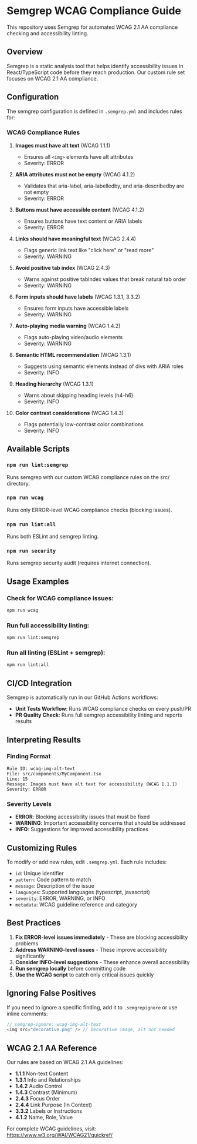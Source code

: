 # Semgrep WCAG Compliance Guide

This repository uses Semgrep for automated WCAG 2.1 AA compliance checking and accessibility linting.

## Overview

Semgrep is a static analysis tool that helps identify accessibility issues in React/TypeScript code before they reach production. Our custom rule set focuses on WCAG 2.1 AA compliance.

## Configuration

The semgrep configuration is defined in `.semgrep.yml` and includes rules for:

### WCAG Compliance Rules

1. **Images must have alt text** (WCAG 1.1.1)
   - Ensures all `<img>` elements have alt attributes
   - Severity: ERROR

2. **ARIA attributes must not be empty** (WCAG 4.1.2)
   - Validates that aria-label, aria-labelledby, and aria-describedby are not empty
   - Severity: ERROR

3. **Buttons must have accessible content** (WCAG 4.1.2)
   - Ensures buttons have text content or ARIA labels
   - Severity: ERROR

4. **Links should have meaningful text** (WCAG 2.4.4)
   - Flags generic link text like "click here" or "read more"
   - Severity: WARNING

5. **Avoid positive tab index** (WCAG 2.4.3)
   - Warns against positive tabIndex values that break natural tab order
   - Severity: WARNING

6. **Form inputs should have labels** (WCAG 1.3.1, 3.3.2)
   - Ensures form inputs have accessible labels
   - Severity: WARNING

7. **Auto-playing media warning** (WCAG 1.4.2)
   - Flags auto-playing video/audio elements
   - Severity: WARNING

8. **Semantic HTML recommendation** (WCAG 1.3.1)
   - Suggests using semantic elements instead of divs with ARIA roles
   - Severity: INFO

9. **Heading hierarchy** (WCAG 1.3.1)
   - Warns about skipping heading levels (h4-h6)
   - Severity: INFO

10. **Color contrast considerations** (WCAG 1.4.3)
    - Flags potentially low-contrast color combinations
    - Severity: INFO

## Available Scripts

### `npm run lint:semgrep`
Runs semgrep with our custom WCAG compliance rules on the src/ directory.

### `npm run wcag`
Runs only ERROR-level WCAG compliance checks (blocking issues).

### `npm run lint:all`
Runs both ESLint and semgrep linting.

### `npm run security`
Runs semgrep security audit (requires internet connection).

## Usage Examples

### Check for WCAG compliance issues:
```bash
npm run wcag
```

### Run full accessibility linting:
```bash
npm run lint:semgrep
```

### Run all linting (ESLint + semgrep):
```bash
npm run lint:all
```

## CI/CD Integration

Semgrep is automatically run in our GitHub Actions workflows:

- **Unit Tests Workflow**: Runs WCAG compliance checks on every push/PR
- **PR Quality Check**: Runs full semgrep accessibility linting and reports results

## Interpreting Results

### Finding Format
```
Rule ID: wcag-img-alt-text
File: src/components/MyComponent.tsx
Line: 15
Message: Images must have alt text for accessibility (WCAG 1.1.1)
Severity: ERROR
```

### Severity Levels
- **ERROR**: Blocking accessibility issues that must be fixed
- **WARNING**: Important accessibility concerns that should be addressed
- **INFO**: Suggestions for improved accessibility practices

## Customizing Rules

To modify or add new rules, edit `.semgrep.yml`. Each rule includes:

- `id`: Unique identifier
- `pattern`: Code pattern to match
- `message`: Description of the issue
- `languages`: Supported languages (typescript, javascript)
- `severity`: ERROR, WARNING, or INFO
- `metadata`: WCAG guideline reference and category

## Best Practices

1. **Fix ERROR-level issues immediately** - These are blocking accessibility problems
2. **Address WARNING-level issues** - These improve accessibility significantly
3. **Consider INFO-level suggestions** - These enhance overall accessibility
4. **Run semgrep locally** before committing code
5. **Use the WCAG script** to catch only critical issues quickly

## Ignoring False Positives

If you need to ignore a specific finding, add it to `.semgrepignore` or use inline comments:

```typescript
// semgrep-ignore: wcag-img-alt-text
<img src="decorative.png" /> // Decorative image, alt not needed
```

## WCAG 2.1 AA Reference

Our rules are based on WCAG 2.1 AA guidelines:
- **1.1.1** Non-text Content
- **1.3.1** Info and Relationships  
- **1.4.2** Audio Control
- **1.4.3** Contrast (Minimum)
- **2.4.3** Focus Order
- **2.4.4** Link Purpose (In Context)
- **3.3.2** Labels or Instructions
- **4.1.2** Name, Role, Value

For complete WCAG guidelines, visit: https://www.w3.org/WAI/WCAG21/quickref/